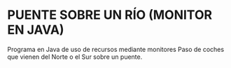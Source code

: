 # PUENTE SOBRE UN RÍO (MONITOR EN JAVA)
 Programa en Java de uso de recursos mediante monitores
 Paso de coches que vienen del Norte o el Sur sobre un puente.